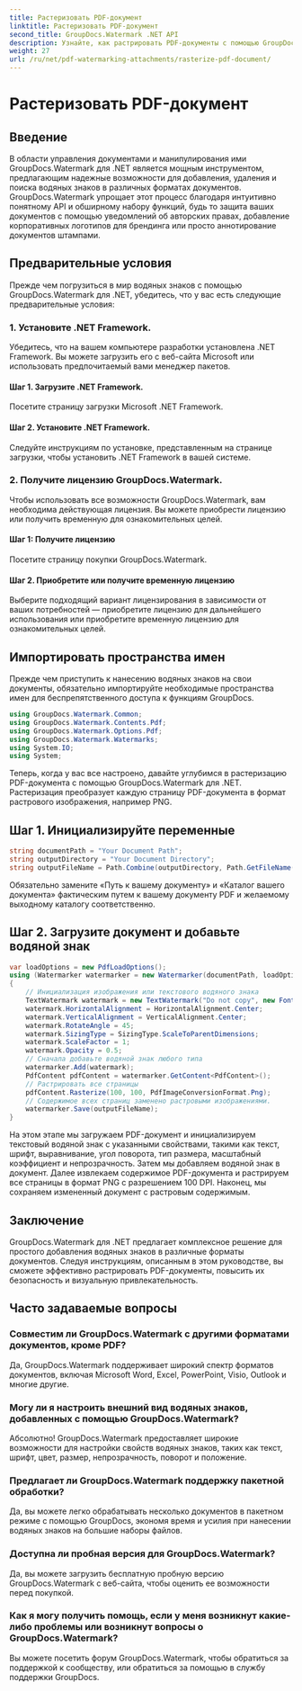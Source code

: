 ```yaml
---
title: Растеризовать PDF-документ
linktitle: Растеризовать PDF-документ
second_title: GroupDocs.Watermark .NET API
description: Узнайте, как растрировать PDF-документы с помощью GroupDocs.Watermark для .NET. Повысьте безопасность документов и их визуальную привлекательность без особых усилий.
weight: 27
url: /ru/net/pdf-watermarking-attachments/rasterize-pdf-document/
---
```


# Растеризовать PDF-документ

## Введение
В области управления документами и манипулирования ими GroupDocs.Watermark для .NET является мощным инструментом, предлагающим надежные возможности для добавления, удаления и поиска водяных знаков в различных форматах документов. GroupDocs.Watermark упрощает этот процесс благодаря интуитивно понятному API и обширному набору функций, будь то защита ваших документов с помощью уведомлений об авторских правах, добавление корпоративных логотипов для брендинга или просто аннотирование документов штампами.
## Предварительные условия
Прежде чем погрузиться в мир водяных знаков с помощью GroupDocs.Watermark для .NET, убедитесь, что у вас есть следующие предварительные условия:
### 1. Установите .NET Framework.
Убедитесь, что на вашем компьютере разработки установлена .NET Framework. Вы можете загрузить его с веб-сайта Microsoft или использовать предпочитаемый вами менеджер пакетов.
#### Шаг 1. Загрузите .NET Framework.
Посетите страницу загрузки Microsoft .NET Framework.
#### Шаг 2. Установите .NET Framework.
Следуйте инструкциям по установке, представленным на странице загрузки, чтобы установить .NET Framework в вашей системе.
### 2. Получите лицензию GroupDocs.Watermark.
Чтобы использовать все возможности GroupDocs.Watermark, вам необходима действующая лицензия. Вы можете приобрести лицензию или получить временную для ознакомительных целей.
#### Шаг 1: Получите лицензию
Посетите страницу покупки GroupDocs.Watermark.
#### Шаг 2. Приобретите или получите временную лицензию
Выберите подходящий вариант лицензирования в зависимости от ваших потребностей — приобретите лицензию для дальнейшего использования или приобретите временную лицензию для ознакомительных целей.

## Импортировать пространства имен
Прежде чем приступить к нанесению водяных знаков на свои документы, обязательно импортируйте необходимые пространства имен для беспрепятственного доступа к функциям GroupDocs.
```csharp
using GroupDocs.Watermark.Common;
using GroupDocs.Watermark.Contents.Pdf;
using GroupDocs.Watermark.Options.Pdf;
using GroupDocs.Watermark.Watermarks;
using System.IO;
using System;
```

Теперь, когда у вас все настроено, давайте углубимся в растеризацию PDF-документа с помощью GroupDocs.Watermark для .NET. Растеризация преобразует каждую страницу PDF-документа в формат растрового изображения, например PNG.
## Шаг 1. Инициализируйте переменные
```csharp
string documentPath = "Your Document Path";
string outputDirectory = "Your Document Directory";
string outputFileName = Path.Combine(outputDirectory, Path.GetFileName(documentPath));
```
Обязательно замените «Путь к вашему документу» и «Каталог вашего документа» фактическим путем к вашему документу PDF и желаемому выходному каталогу соответственно.
## Шаг 2. Загрузите документ и добавьте водяной знак
```csharp
var loadOptions = new PdfLoadOptions();
using (Watermarker watermarker = new Watermarker(documentPath, loadOptions))
{
    // Инициализация изображения или текстового водяного знака
    TextWatermark watermark = new TextWatermark("Do not copy", new Font("Arial", 8));
    watermark.HorizontalAlignment = HorizontalAlignment.Center;
    watermark.VerticalAlignment = VerticalAlignment.Center;
    watermark.RotateAngle = 45;
    watermark.SizingType = SizingType.ScaleToParentDimensions;
    watermark.ScaleFactor = 1;
    watermark.Opacity = 0.5;
    // Сначала добавьте водяной знак любого типа
    watermarker.Add(watermark);
    PdfContent pdfContent = watermarker.GetContent<PdfContent>();
    // Растрировать все страницы
    pdfContent.Rasterize(100, 100, PdfImageConversionFormat.Png);
    // Содержимое всех страниц заменено растровыми изображениями.
    watermarker.Save(outputFileName);
}
```
На этом этапе мы загружаем PDF-документ и инициализируем текстовый водяной знак с указанными свойствами, такими как текст, шрифт, выравнивание, угол поворота, тип размера, масштабный коэффициент и непрозрачность. Затем мы добавляем водяной знак в документ. Далее извлекаем содержимое PDF-документа и растрируем все страницы в формат PNG с разрешением 100 DPI. Наконец, мы сохраняем измененный документ с растровым содержимым.

## Заключение
GroupDocs.Watermark для .NET предлагает комплексное решение для простого добавления водяных знаков в различные форматы документов. Следуя инструкциям, описанным в этом руководстве, вы сможете эффективно растрировать PDF-документы, повысить их безопасность и визуальную привлекательность.
## Часто задаваемые вопросы
### Совместим ли GroupDocs.Watermark с другими форматами документов, кроме PDF?
Да, GroupDocs.Watermark поддерживает широкий спектр форматов документов, включая Microsoft Word, Excel, PowerPoint, Visio, Outlook и многие другие.
### Могу ли я настроить внешний вид водяных знаков, добавленных с помощью GroupDocs.Watermark?
Абсолютно! GroupDocs.Watermark предоставляет широкие возможности для настройки свойств водяных знаков, таких как текст, шрифт, цвет, размер, непрозрачность, поворот и положение.
### Предлагает ли GroupDocs.Watermark поддержку пакетной обработки?
Да, вы можете легко обрабатывать несколько документов в пакетном режиме с помощью GroupDocs, экономя время и усилия при нанесении водяных знаков на большие наборы файлов.
### Доступна ли пробная версия для GroupDocs.Watermark?
Да, вы можете загрузить бесплатную пробную версию GroupDocs.Watermark с веб-сайта, чтобы оценить ее возможности перед покупкой.
### Как я могу получить помощь, если у меня возникнут какие-либо проблемы или возникнут вопросы о GroupDocs.Watermark?
Вы можете посетить форум GroupDocs.Watermark, чтобы обратиться за поддержкой к сообществу, или обратиться за помощью в службу поддержки GroupDocs.